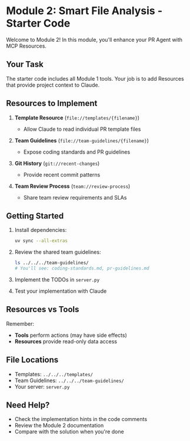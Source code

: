 # Module 2: Smart File Analysis - Starter Code

Welcome to Module 2! In this module, you'll enhance your PR Agent with MCP Resources.

## Your Task

The starter code includes all Module 1 tools. Your job is to add Resources that provide project context to Claude.

## Resources to Implement

1. **Template Resource** (`file://templates/{filename}`)
   - Allow Claude to read individual PR template files
   
2. **Team Guidelines** (`file://team-guidelines/{filename}`)
   - Expose coding standards and PR guidelines
   
3. **Git History** (`git://recent-changes`)
   - Provide recent commit patterns
   
4. **Team Review Process** (`team://review-process`)
   - Share team review requirements and SLAs

## Getting Started

1. Install dependencies:
   ```bash
   uv sync --all-extras
   ```

2. Review the shared team guidelines:
   ```bash
   ls ../../../team-guidelines/
   # You'll see: coding-standards.md, pr-guidelines.md
   ```

3. Implement the TODOs in `server.py`

4. Test your implementation with Claude

## Resources vs Tools

Remember:
- **Tools** perform actions (may have side effects)
- **Resources** provide read-only data access

## File Locations

- Templates: `../../../templates/`
- Team Guidelines: `../../../team-guidelines/`
- Your server: `server.py`

## Need Help?

- Check the implementation hints in the code comments
- Review the Module 2 documentation
- Compare with the solution when you're done
